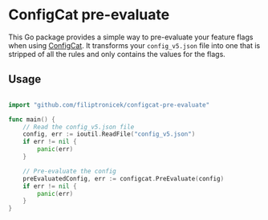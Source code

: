 # ConfigCat pre-evaluate

This Go package provides a simple way to pre-evaluate your feature flags when using [ConfigCat](https://configcat.com/). It transforms your `config_v5.json` file into one that is stripped of all the rules and only contains the values for the flags.

## Usage

```go

import "github.com/filiptronicek/configcat-pre-evaluate"

func main() {
    // Read the config_v5.json file
    config, err := ioutil.ReadFile("config_v5.json")
    if err != nil {
        panic(err)
    }

    // Pre-evaluate the config
    preEvaluatedConfig, err := configcat.PreEvaluate(config)
    if err != nil {
        panic(err)
    }
}
```